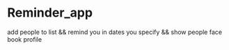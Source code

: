 # Reminder_app
add people to list 
 && remind you in dates you specify
 && show people face book profile
